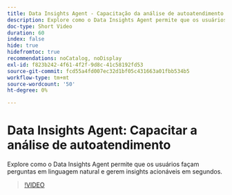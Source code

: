 ```yaml
---
title: Data Insights Agent - Capacitação da análise de autoatendimento
description: Explore como o Data Insights Agent permite que os usuários façam perguntas em linguagem natural e gerem insights acionáveis em segundos.
doc-type: Short Video
duration: 60
index: false
hide: true
hidefromtoc: true
recommendations: noCatalog, noDisplay
exl-id: f823b242-4f61-4f2f-9d8c-41c58192fd53
source-git-commit: fcd55a4fd007ec32d1bf05c431663a01fbb534b5
workflow-type: tm+mt
source-wordcount: '50'
ht-degree: 0%

---
```


# Data Insights Agent: Capacitar a análise de autoatendimento

Explore como o Data Insights Agent permite que os usuários façam perguntas em linguagem natural e gerem insights acionáveis em segundos.

<!-- 62_S106_3442453_59_data-insights-agent-empowering-selfservice-analytics -->
>[!VIDEO](https://video.tv.adobe.com/v/3459884/?learn=on&enablevpops=true&captions=por_br)
